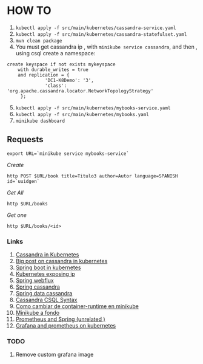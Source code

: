 # HOW TO
 
1. `kubectl apply -f src/main/kubernetes/cassandra-service.yaml`
2. `kubectl apply -f src/main/kubernetes/cassandra-statefulset.yaml`
3. `mvn clean package`
4. You must get cassandra ip , with `minikube service cassandra`, and then , using csql create a namespace:
```
create keyspace if not exists mykeyspace
    with durable_writes = true
	and replication = {
              'DC1-K8Demo': '3',
              'class': 'org.apache.cassandra.locator.NetworkTopologyStrategy'
     };
```

 
5. `kubectl apply -f src/main/kubernetes/mybooks-service.yaml`
6. `kubectl apply -f src/main/kubernetes/mybooks.yaml`
7. `minikube dashboard`

## Requests
```
export URL=`minikube service mybooks-service`
```
_Create_  
```
http POST $URL/book title=Titulo3 author=Autor language=SPANISH id=`uuidgen`
```
_Get All_
```
http $URL/books
```
_Get one_
```
http $URL/books/<id>
```
   
### Links
1. [Cassandra in Kubernetes](https://kubernetes.io/docs/tutorials/stateful-application/cassandra/)
2. [Big post on cassandra in kubernetes](https://blog.deimos.fr/2018/06/24/running-cassandra-on-kubernetes/)    
3. [Spring boot in kubernetes](https://www.baeldung.com/spring-boot-minikube)
4. [Kubernetes exposing ip](https://kubernetes.io/docs/tutorials/stateless-application/expose-external-ip-address/)
5. [Spring webflux](https://www.baeldung.com/spring-webflux)
6. [Spring cassandra](https://www.baeldung.com/spring-data-cassandra-tutorial)
7. [Spring data cassandra](https://docs.spring.io/spring-data/cassandra/docs/2.2.0.RC3/reference/html/)
8. [Cassandra CSQL Syntax](https://docs.datastax.com/en/archived/cql/3.3/cql/cql_reference/cqlCreateKeyspace.html)
9. [Como cambiar de container-runtime en minikube](https://cloudnative.mx/como-cambiar-de-container-runtime/)    
10. [Minikube a fondo](https://kubernetes.io/docs/setup/learning-environment/minikube/)
11. [Prometheus and Spring (unrelated )](https://docs.spring.io/spring-metrics/docs/current/public/prometheus)
12. [Grafana and prometheus on kubernetes](https://medium.com/@_oleksii_/how-to-deploy-grafana-prometheus-in-kubernetes-cluster-219d23e4574f)

### TODO
1. Remove custom grafana image

